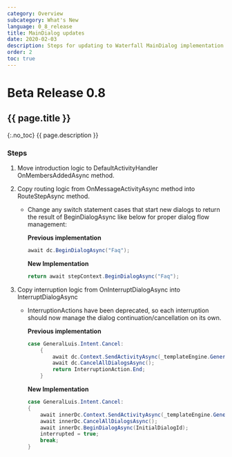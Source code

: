 ```yaml
---
category: Overview
subcategory: What's New
language: 0_8_release
title: MainDialog updates
date: 2020-02-03
description: Steps for updating to Waterfall MainDialog implementation
order: 2
toc: true
---
```


# Beta Release 0.8
## {{ page.title }}
{:.no_toc}
{{ page.description }}

### Steps
1. Move introduction logic to DefaultActivityHandler OnMembersAddedAsync method.
1. Copy routing logic from OnMessageActivityAsync method into RouteStepAsync method.
    - Change any switch statement cases that start new dialogs to return the result of BeginDialogAsync like below for proper dialog flow management:

        **Previous implementation**
        ```csharp
        await dc.BeginDialogAsync("Faq");
        ```

        **New Implementation**
        ```csharp
        return await stepContext.BeginDialogAsync("Faq");
        ```
1. Copy interruption logic from OnInterruptDialogAsync into InterruptDialogAsync

    - InterruptionActions have been deprecated, so each interruption should now manage the dialog continuation/cancellation on its own. 

        **Previous implementation**
        ```csharp
        case GeneralLuis.Intent.Cancel:
            {
                await dc.Context.SendActivityAsync(_templateEngine.GenerateActivityForLocale("CancelledMessage"));
                await dc.CancelAllDialogsAsync();
                return InterruptionAction.End;
            }
        ```

        **New Implementation**
        ```csharp
        case GeneralLuis.Intent.Cancel:
        {
            await innerDc.Context.SendActivityAsync(_templateEngine.GenerateActivityForLocale("CancelledMessage", userProfile));
            await innerDc.CancelAllDialogsAsync();
            await innerDc.BeginDialogAsync(InitialDialogId);
            interrupted = true;
            break;
        }
        ```
